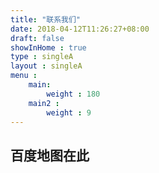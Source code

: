 ```yaml
---
title: "联系我们"
date: 2018-04-12T11:26:27+08:00
draft: false
showInHome : true
type : singleA
layout : singleA
menu :
    main:
        weight : 180
    main2 : 
        weight : 9
---
```



## 百度地图在此
